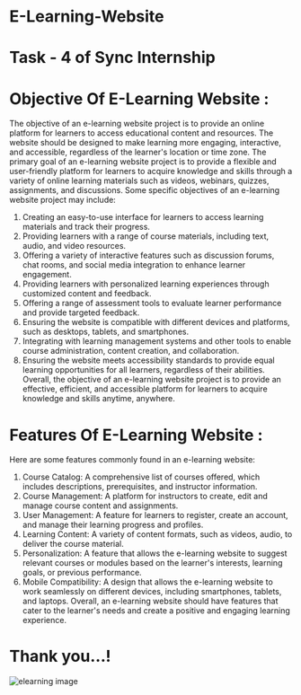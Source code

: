 # E-Learning-Website
# Task - 4 of Sync Internship
# Objective Of E-Learning Website : 
The objective of an e-learning website project is to provide an online platform for learners to access educational content and resources. The website should be designed to make learning more engaging, interactive, and accessible, regardless of the learner's location or time zone. The primary goal of an e-learning website project is to provide a flexible and user-friendly platform for learners to acquire knowledge and skills through a variety of online learning materials such as videos, webinars, quizzes, assignments, and discussions.
Some specific objectives of an e-learning website project may include:

1. Creating an easy-to-use interface for learners to access learning materials and track their progress. 
2. Providing learners with a range of course materials, including text, audio, and video resources.
3. Offering a variety of interactive features such as discussion forums, chat rooms, and social media integration to enhance learner engagement.
4. Providing learners with personalized learning experiences through customized content and feedback.
5. Offering a range of assessment tools to evaluate learner performance and provide targeted feedback.
6. Ensuring the website is compatible with different devices and platforms, such as desktops, tablets, and smartphones.
7. Integrating with learning management systems and other tools to enable course administration, content creation, and collaboration.
8. Ensuring the website meets accessibility standards to provide equal learning opportunities for all learners, regardless of their abilities.
Overall, the objective of an e-learning website project is to provide an effective, efficient, and accessible platform for learners to acquire knowledge and skills anytime, anywhere.

# Features Of E-Learning Website :

Here are some features commonly found in an e-learning website:
1. Course Catalog: A comprehensive list of courses offered, which includes descriptions, prerequisites, and instructor information.
2. Course Management: A platform for instructors to create, edit and manage course content and assignments.
3. User Management: A feature for learners to register, create an account, and manage their learning progress and profiles.
4. Learning Content: A variety of content formats, such as videos, audio, to deliver the course material.
5. Personalization: A feature that allows the e-learning website to suggest relevant courses or modules based on the learner's interests, learning goals, or previous performance.
6. Mobile Compatibility: A design that allows the e-learning website to work seamlessly on different devices, including smartphones, tablets, and laptops.
Overall, an e-learning website should have features that cater to the learner's needs and create a positive and engaging learning experience.
# Thank you...!

![elearning image](https://github.com/Mohd1999-collb/E-Learning-Website/assets/96992202/354b67b0-ac36-490e-a742-39c4311295ef)
